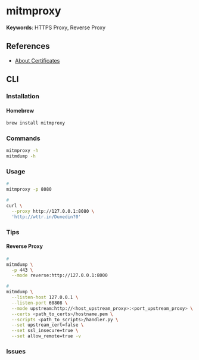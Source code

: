 # mitmproxy

**Keywords**: HTTPS Proxy, Reverse Proxy

## References

- [About Certificates](https://docs.mitmproxy.org/stable/concepts-certificates/)

## CLI

### Installation

#### Homebrew

```sh
brew install mitmproxy
```

### Commands

```sh
mitmproxy -h
mitmdump -h
```

### Usage

```sh
#
mitmproxy -p 8080

#
curl \
  --proxy http://127.0.0.1:8080 \
  'http://wttr.in/Dunedin?0'
```

### Tips

#### Reverse Proxy

```sh
#
mitmdump \
  -p 443 \
  --mode reverse:http://127.0.0.1:8000

#
mitmdump \
  --listen-host 127.0.0.1 \
  --listen-port 60808 \
  --mode upstream:http://<host_upstream_proxy>:<port_upstream_proxy> \
  --certs <path_to_certs>/hostname.pem \
  --scripts <path_to_scripts>/handler.py \
  --set upstream_cert=false \
  --set ssl_insecure=true \
  --set allow_remote=true -v
```

<!-- ####

```sh
mitmdump \
  --mode reverse:http://127.0.0.1:8000 \
  -w traffic.mitm
``` -->

### Issues

<!-- ####

```log
Client Handshake failed. The client may not trust the proxy's certificate for ('127.0.0.1', 8000).
```

TODO -->
